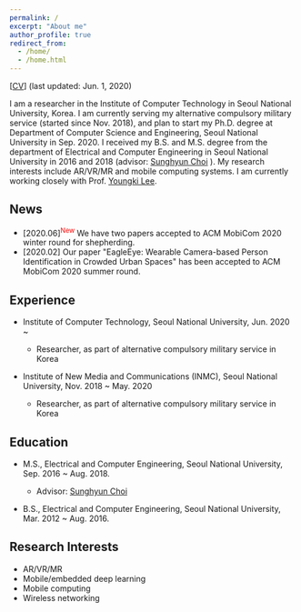 ```yaml
---
permalink: /
excerpt: "About me"
author_profile: true
redirect_from: 
  - /home/
  - /home.html
---
```


[[CV](https://juheonyi.github.io/files/JuheonYi_CV.pdf)] (last updated: Jun. 1, 2020)

I am a researcher in the Institute of Computer Technology in Seoul National University, Korea. I am currently serving my alternative compulsory military service (started since Nov. 2018), and plan to start my Ph.D. degree at Department of Computer Science and Engineering, Seoul National University in Sep. 2020. I received my B.S. and M.S. degree from the department of Electrical and Computer Engineering in Seoul National University in 2016 and 2018 (advisor: [Sunghyun Choi](https://sites.google.com/view/sunghyun-chois-home) ). My research interests include AR/VR/MR and mobile computing systems. I am currently working closely with Prof. [Youngki Lee](http://youngkilee.blogspot.com/).

## News

* [2020.06]<sup><span style="color:red">New</span></sup> We have two papers accepted to ACM MobiCom 2020 winter round for shepherding.
* [2020.02] Our paper "EagleEye: Wearable Camera-based Person Identification in Crowded Urban Spaces" has been accepted to ACM MobiCom 2020 summer round.

## Experience

* Institute of Computer Technology, Seoul National University, Jun. 2020 ~
  * Researcher, as part of alternative compulsory military service in Korea

* Institute of New Media and Communications (INMC), Seoul National University, Nov. 2018 ~ May. 2020
  * Researcher, as part of alternative compulsory military service in Korea

## Education

* M.S., Electrical and Computer Engineering, Seoul National University, Sep. 2016 ~ Aug. 2018.
  * Advisor: [Sunghyun Choi](https://sites.google.com/view/sunghyun-chois-home) 

* B.S., Electrical and Computer Engineering, Seoul National University, Mar. 2012 ~ Aug. 2016.

## Research Interests

* AR/VR/MR
* Mobile/embedded deep learning
* Mobile computing
* Wireless networking
